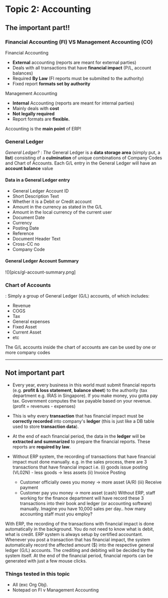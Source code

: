 # Topic 2: Accounting

## The important part!!

### Financial Accounting (FI) VS Management Accounting (CO)
    
Financial Accounting
- **External** accounting (reports are meant for external parties)
- Deals with all transactions that have **financial impact** (P/L, account balances)
- Required **By Law** (FI reports must be submiited to the authority)
- Fixed report **formats set by authority**

Management Accounting
- **Internal** Accounting (reports are meant for internal parties)
- Mainly deals with **cost**
- **Not legally required**
- Report formats are **flexible.**

Accounting is the **main point** of ERP!

### General Ledger

_General Ledger?_
: _The_ General Ledger is a **data storage area** (simply put, a **list**) consisting of a **culmination** of unique combinations of Company Codes and Chart of Accounts. Each G/L entry in the General Ledger will have an **account balance** value

#### Data in a General Ledger entry
- General Ledger Account ID
- Short Description Text
- Whether it is a Debit or Credit account
- Amount in the currency as stated in the G/L
- Amount in the local currency of the current user
- Document Date
- Currency
- Posting Date
- Reference
- Document Header Text
- Cross-CC no
- Company Code

#### General Ledger Account Summary

!()[pics/gl-account-summary.png]


### Chart of Accounts

: Simply a group of General Ledger (G/L) accounts, of which includes:
  - Revenue
  - COGS
  - Tax
  - General expenses
  - Fixed Asset
  - Current Asset
  - etc

  The G/L accounts inside the chart of accounts are can be used by one or more company codes


------------

## Not important part

- Every year, every business in this world must submit financial reports (e.g. **profit & loss statement**, **balance sheet**) to the authority (tax department e.g. IRAS in Singapore). If you make money, you gotta pay tax. Government computes the tax payable based on your revenue. (profit = revenues - expenses)

- This is why every **transaction** that has financial impact must be **correctly recorded** into company's **ledger** (this is just like a DB table used to store **transaction data**).

- At the end of each financial period, the data in the **ledger** will be **extracted and summarized** to prepare the financial reports. These reports are **required by law**.

- Without ERP system, the recording of transactions that have financial impact must done manually. e.g. in the sales process, there are 3 transactions that have financial impact i.e. 
  (i) goods issue posting (VL02N)
      - less goods -> less assets
  (ii) Invoice Posting
     - Customer officially owes you money -> more asset (A/R)
 (iii) Receive payment
     - Customer pay you money -> more asset (cash)
Without ERP, staff working for the finance department will have record these 3 transactions into their book and ledger (or accounting software) manually. Imagine you have 10,000 sales per day.. how many accounting staff must you employ?

With ERP, the recording of the transactions with financial impact is done automatically in the background. You do not need to know what is debit, what is credit. ERP system is always setup by certified accountant. Whenever you post a transaction that has financial impact, the system automatically record the affected amount ($) into the respective general ledger (G/L) accounts. The crediting and debiting will be decided by the system itself. At the end of the financial period, financial reports can be generated with just a few mouse clicks.

### Things tested in this topic

- All (exc Org Obj).
- Notepad on FI v Management Accounting